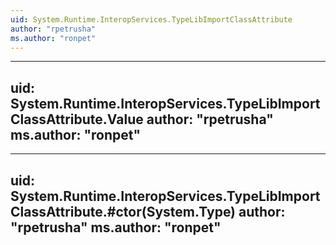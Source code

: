 ```yaml
---
uid: System.Runtime.InteropServices.TypeLibImportClassAttribute
author: "rpetrusha"
ms.author: "ronpet"
---
```


---
uid: System.Runtime.InteropServices.TypeLibImportClassAttribute.Value
author: "rpetrusha"
ms.author: "ronpet"
---

---
uid: System.Runtime.InteropServices.TypeLibImportClassAttribute.#ctor(System.Type)
author: "rpetrusha"
ms.author: "ronpet"
---
